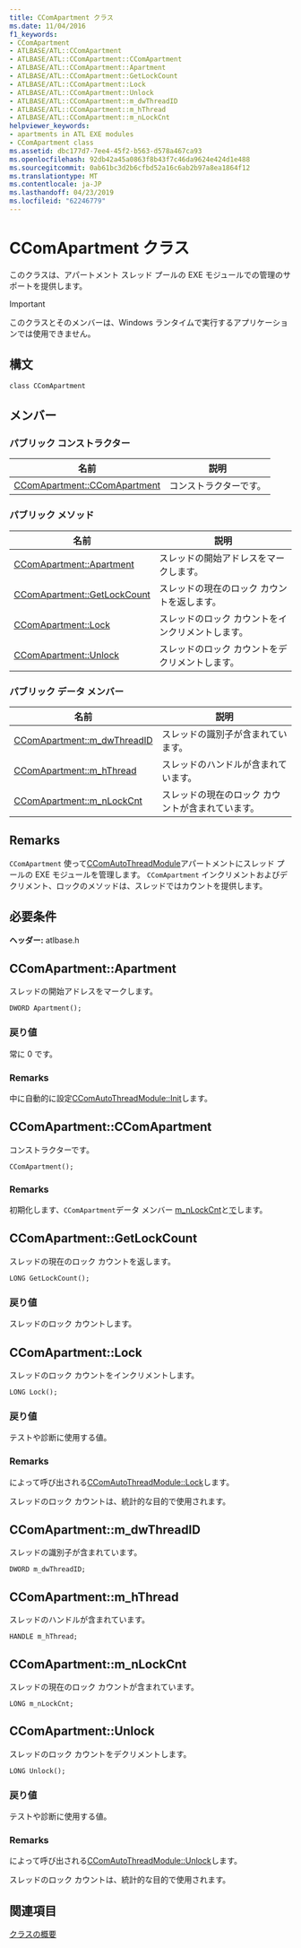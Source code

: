 ```yaml
---
title: CComApartment クラス
ms.date: 11/04/2016
f1_keywords:
- CComApartment
- ATLBASE/ATL::CComApartment
- ATLBASE/ATL::CComApartment::CComApartment
- ATLBASE/ATL::CComApartment::Apartment
- ATLBASE/ATL::CComApartment::GetLockCount
- ATLBASE/ATL::CComApartment::Lock
- ATLBASE/ATL::CComApartment::Unlock
- ATLBASE/ATL::CComApartment::m_dwThreadID
- ATLBASE/ATL::CComApartment::m_hThread
- ATLBASE/ATL::CComApartment::m_nLockCnt
helpviewer_keywords:
- apartments in ATL EXE modules
- CComApartment class
ms.assetid: dbc177d7-7ee4-45f2-b563-d578a467ca93
ms.openlocfilehash: 92db42a45a0863f8b43f7c46da9624e424d1e488
ms.sourcegitcommit: 0ab61bc3d2b6cfbd52a16c6ab2b97a8ea1864f12
ms.translationtype: MT
ms.contentlocale: ja-JP
ms.lasthandoff: 04/23/2019
ms.locfileid: "62246779"
---
```

# <a name="ccomapartment-class"></a>CComApartment クラス

このクラスは、アパートメント スレッド プールの EXE モジュールでの管理のサポートを提供します。

> [!IMPORTANT]
>  このクラスとそのメンバーは、Windows ランタイムで実行するアプリケーションでは使用できません。

## <a name="syntax"></a>構文

```
class CComApartment
```

## <a name="members"></a>メンバー

### <a name="public-constructors"></a>パブリック コンストラクター

|名前|説明|
|----------|-----------------|
|[CComApartment::CComApartment](#ccomapartment)|コンストラクターです。|

### <a name="public-methods"></a>パブリック メソッド

|名前|説明|
|----------|-----------------|
|[CComApartment::Apartment](#apartment)|スレッドの開始アドレスをマークします。|
|[CComApartment::GetLockCount](#getlockcount)|スレッドの現在のロック カウントを返します。|
|[CComApartment::Lock](#lock)|スレッドのロック カウントをインクリメントします。|
|[CComApartment::Unlock](#unlock)|スレッドのロック カウントをデクリメントします。|

### <a name="public-data-members"></a>パブリック データ メンバー

|名前|説明|
|----------|-----------------|
|[CComApartment::m_dwThreadID](#m_dwthreadid)|スレッドの識別子が含まれています。|
|[CComApartment::m_hThread](#m_hthread)|スレッドのハンドルが含まれています。|
|[CComApartment::m_nLockCnt](#m_nlockcnt)|スレッドの現在のロック カウントが含まれています。|

## <a name="remarks"></a>Remarks

`CComApartment` 使って[CComAutoThreadModule](../../atl/reference/ccomautothreadmodule-class.md)アパートメントにスレッド プールの EXE モジュールを管理します。 `CComApartment` インクリメントおよびデクリメント、ロックのメソッドは、スレッドではカウントを提供します。

## <a name="requirements"></a>必要条件

**ヘッダー:** atlbase.h

##  <a name="apartment"></a>  CComApartment::Apartment

スレッドの開始アドレスをマークします。

```
DWORD Apartment();
```

### <a name="return-value"></a>戻り値

常に 0 です。

### <a name="remarks"></a>Remarks

中に自動的に設定[CComAutoThreadModule::Init](../../atl/reference/ccomautothreadmodule-class.md#init)します。

##  <a name="ccomapartment"></a>  CComApartment::CComApartment

コンストラクターです。

```
CComApartment();
```

### <a name="remarks"></a>Remarks

初期化します、`CComApartment`データ メンバー [m_nLockCnt](#m_nlockcnt)と[で](#m_hthread)します。

##  <a name="getlockcount"></a>  CComApartment::GetLockCount

スレッドの現在のロック カウントを返します。

```
LONG GetLockCount();
```

### <a name="return-value"></a>戻り値

スレッドのロック カウントします。

##  <a name="lock"></a>  CComApartment::Lock

スレッドのロック カウントをインクリメントします。

```
LONG Lock();
```

### <a name="return-value"></a>戻り値

テストや診断に使用する値。

### <a name="remarks"></a>Remarks

によって呼び出される[CComAutoThreadModule::Lock](../../atl/reference/ccomautothreadmodule-class.md#lock)します。

スレッドのロック カウントは、統計的な目的で使用されます。

##  <a name="m_dwthreadid"></a>  CComApartment::m_dwThreadID

スレッドの識別子が含まれています。

```
DWORD m_dwThreadID;
```

##  <a name="m_hthread"></a>  CComApartment::m_hThread

スレッドのハンドルが含まれています。

```
HANDLE m_hThread;
```

##  <a name="m_nlockcnt"></a>  CComApartment::m_nLockCnt

スレッドの現在のロック カウントが含まれています。

```
LONG m_nLockCnt;
```

##  <a name="unlock"></a>  CComApartment::Unlock

スレッドのロック カウントをデクリメントします。

```
LONG Unlock();
```

### <a name="return-value"></a>戻り値

テストや診断に使用する値。

### <a name="remarks"></a>Remarks

によって呼び出される[CComAutoThreadModule::Unlock](../../atl/reference/ccomautothreadmodule-class.md#lock)します。

スレッドのロック カウントは、統計的な目的で使用されます。

## <a name="see-also"></a>関連項目

[クラスの概要](../../atl/atl-class-overview.md)
